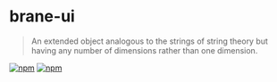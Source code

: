 # brane-ui

> An extended object analogous to the strings of string theory but having any
number of dimensions rather than one dimension.

[![npm](https://img.shields.io/npm/v/brane-ui.svg)]()
[![npm](https://img.shields.io/npm/dm/brane-ui.svg)]()